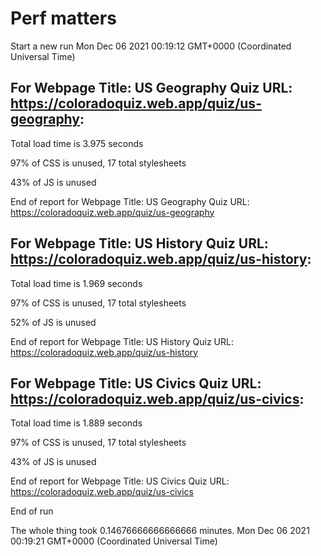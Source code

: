 # Perf matters


Start a new run
Mon Dec 06 2021 00:19:12 GMT+0000 (Coordinated Universal Time)








## For Webpage Title: US Geography Quiz URL: https://coloradoquiz.web.app/quiz/us-geography: 


Total load time is 3.975 seconds


97% of CSS is unused, 17 total stylesheets


43% of JS is unused


End of report for Webpage Title: US Geography Quiz URL: https://coloradoquiz.web.app/quiz/us-geography




## For Webpage Title: US History Quiz URL: https://coloradoquiz.web.app/quiz/us-history: 


Total load time is 1.969 seconds


97% of CSS is unused, 17 total stylesheets


52% of JS is unused


End of report for Webpage Title: US History Quiz URL: https://coloradoquiz.web.app/quiz/us-history




## For Webpage Title: US Civics Quiz URL: https://coloradoquiz.web.app/quiz/us-civics: 


Total load time is 1.889 seconds


97% of CSS is unused, 17 total stylesheets


43% of JS is unused


End of report for Webpage Title: US Civics Quiz URL: https://coloradoquiz.web.app/quiz/us-civics


End of run


The whole thing took 0.14676666666666666 minutes.
Mon Dec 06 2021 00:19:21 GMT+0000 (Coordinated Universal Time)




